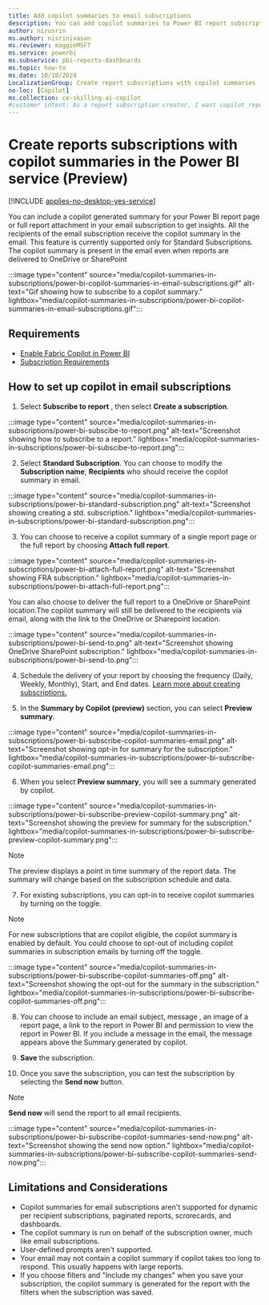 ```yaml
---
title: Add copilot summaries to email subscriptions
description: You can add copilot summaries to Power BI report subscriptions.
author: nirusrin
ms.author: nisrinivasan
ms.reviewer: maggieMSFT
ms.service: powerbi
ms.subservice: pbi-reports-dashboards
ms.topic: how-to
ms.date: 10/18/2024
LocalizationGroup: Create report subscriptions with copilot summaries
no-loc: [Copilot]
ms.collection: ce-skilling-ai-copilot
#customer intent: As a report subscription creator, I want copilot report summaries to be delivered in my subscription email.
---
```


# Create reports subscriptions with copilot summaries in the Power BI service (Preview)

[!INCLUDE [applies-no-desktop-yes-service](../includes/applies-no-desktop-yes-service.md)]

You can include a copilot generated summary for your Power BI report page or full report attachment in your email subscription to get insights. All the recipients of the email subscription receive the copilot summary in the email. This feature is currently supported only for Standard Subscriptions.  
The copilot summary is present in the email even when reports are delivered to OneDrive or SharePoint

:::image type="content" source="media/copilot-summaries-in-subscriptions/power-bi-copilot-summaries-in-email-subscriptions.gif" alt-text="Gif showing how to subscribe to a copilot summary." lightbox="media/copilot-summaries-in-subscriptions/power-bi-copilot-summaries-in-email-subscriptions.gif":::

## Requirements

- [Enable Fabric Copilot in Power BI](copilot-enable-power-bi.md)
- [Subscription Requirements](../collaborate-share/end-user-subscribe.md#requirements)
  

## How to set up copilot in email subscriptions

1. Select **Subscribe to report** , then select **Create a subscription**.

:::image type="content" source="media/copilot-summaries-in-subscriptions/power-bi-subscibe-to-report.png" alt-text="Screenshot showing how to subscribe to a report." lightbox="media/copilot-summaries-in-subscriptions/power-bi-subscibe-to-report.png":::


2. Select **Standard Subscription**. You can choose to modify the **Subscription name**, **Recipients** who should receive the copilot summary in email.

:::image type="content" source="media/copilot-summaries-in-subscriptions/power-bi-standard-subscription.png" alt-text="Screenshot showing creating a std. subscription." lightbox="media/copilot-summaries-in-subscriptions/power-bi-standard-subscription.png":::

3. You can choose to receive a copilot summary of a single report page or the full report by choosing **Attach full report**. 

:::image type="content" source="media/copilot-summaries-in-subscriptions/power-bi-attach-full-report.png" alt-text="Screenshot showing FRA subscription." lightbox="media/copilot-summaries-in-subscriptions/power-bi-attach-full-report.png":::

You can also choose to deliver the full report to a OneDrive or SharePoint location.The copilot summary will still be delivered to the recipients via email, along with the link to the OneDrive or Sharepoint location.

:::image type="content" source="media/copilot-summaries-in-subscriptions/power-bi-send-to.png" alt-text="Screenshot showing OneDrive SharePoint subscription." lightbox="media/copilot-summaries-in-subscriptions/power-bi-send-to.png":::

4. Schedule the delivery of your report by choosing the frequency (Daily, Weekly, Monthly), Start, and End dates. [Learn more about creating subscriptions.](../collaborate-share/end-user-subscribe.md#subscribe-to-a-report-or-dashboard)

5. In the **Summary by Copilot (preview)** section, you can select **Preview summary**. 

:::image type="content" source="media/copilot-summaries-in-subscriptions/power-bi-subscribe-copilot-summaries-email.png" alt-text="Screenshot showing opt-in for summary for the subscription." lightbox="media/copilot-summaries-in-subscriptions/power-bi-subscribe-copilot-summaries-email.png":::

6. When you select **Preview summary**, you will see a summary generated by copilot. 

:::image type="content" source="media/copilot-summaries-in-subscriptions/power-bi-subscribe-preview-copilot-summary.png" alt-text="Screenshot showing the preview for summary for the subscription." lightbox="media/copilot-summaries-in-subscriptions/power-bi-subscribe-preview-copilot-summary.png":::

> [!NOTE]
> The preview displays a point in time summary of the report data. The summary will change based on the subscription schedule and data.

7. For existing subscriptions, you can opt-in to receive copilot summaries by turning on the toggle.

> [!NOTE]
> For new subscriptions that are copilot eligible, the copilot summary is enabled by default. You could choose to opt-out of including copilot summaries in subscription emails by turning off the toggle.

:::image type="content" source="media/copilot-summaries-in-subscriptions/power-bi-subscribe-copilot-summaries-off.png" alt-text="Screenshot showing the opt-out for the summary in the subscription." lightbox="media/copilot-summaries-in-subscriptions/power-bi-subscribe-copilot-summaries-off.png":::

8. You can choose to include an email subject, message , an image of a report page, a link to the report in Power BI and permission to view the report in Power BI.
If you include a message in the email, the message appears above the Summary generated by copilot.

9. **Save** the subscription.

10. Once you save the subscription, you can test the subscription by selecting the **Send now** button.

> [!NOTE]
> **Send now** will send the report to all email recipients.

:::image type="content" source="media/copilot-summaries-in-subscriptions/power-bi-subscribe-copilot-summaries-send-now.png" alt-text="Screenshot showing the send now option." lightbox="media/copilot-summaries-in-subscriptions/power-bi-subscribe-copilot-summaries-send-now.png":::

## Limitations and Considerations
- Copilot summaries for email subscriptions aren't supported for dynamic per recipient subscriptions, paginated reports, scrorecards, and dashboards.
- The copilot summary is run on behalf of the subscription owner, much like email subscriptions.
- User-defined prompts aren't supported.
- Your email may not contain a copilot summary if copilot takes too long to respond. This usually happens with large reports.
- If you choose filters and "Include my changes" when you save your subscription, the copilot summary is generated for the report with the filters when the subscription was saved. 
